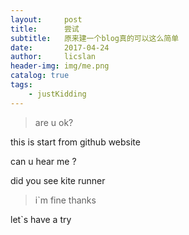 ```yaml
---
layout:     post
title:      尝试
subtitle:   原来建一个blog真的可以这么简单
date:       2017-04-24
author:     licslan
header-img: img/me.png
catalog: true
tags:
    - justKidding  
---
```


>are u ok?

this is start from github website 

can u hear me ?

did you see kite runner

>i`m fine  thanks 

let`s have a try 
